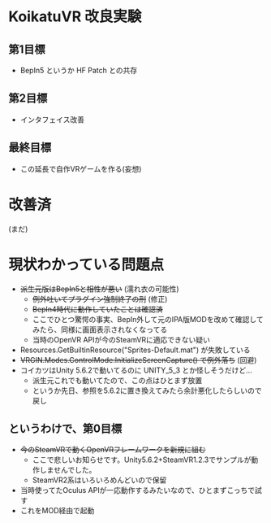 # KoikatuVR 改良実験

## 第1目標

- BepIn5 というか HF Patch との共存

## 第2目標

- インタフェイス改善

## 最終目標

- この延長で自作VRゲームを作る(妄想)

# 改善済

(まだ)

# 現状わかっている問題点 

- ~~派生元版はBepIn5と相性が悪い~~ (濡れ衣の可能性)
  - ~~例外吐いてプラグイン強制終了の刑~~ (修正)
  - ~~BepIn4時代に動作していたことは確認済~~
  - ここでひとつ驚愕の事実、BepIn外して元のIPA版MODを改めて確認してみたら、同様に画面表示されなくなってる
  - 当時のOpenVR APIが今のSteamVRに適応できない疑い
- Resources.GetBuiltinResource<Material>("Sprites-Default.mat") が失敗している
- ~~VRGIN.Modes.ControlMode:InitializeScreenCapture() で例外落ち~~ (回避)
- コイカツはUnity 5.6.2で動いてるのに UNITY_5_3 とか怪しそうだけど…
  - 派生元これでも動いてたので、この点はひとまず放置
  - というか先日、参照を5.6.2に置き換えてみたら余計悪化したらしいので戻し
  
## というわけで、第0目標

- ~~今のSteamVRで動くOpenVRフレームワークを新規に組む~~
  - ここで悲しいお知らせです。Unity5.6.2+SteamVR1.2.3でサンプルが動作しませんでした。
  - SteamVR2系はいろいろめんどいので保留
- 当時使ってたOculus APIが一応動作するみたいなので、ひとまずこっちで試す
- これをMOD経由で起動
